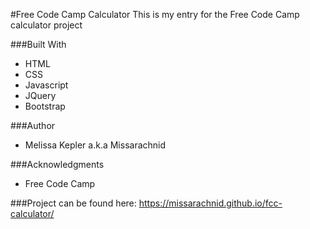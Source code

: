 #Free Code Camp Calculator
This is my entry for the Free Code Camp calculator project

###Built With
+  HTML  
+  CSS  
+  Javascript  
+  JQuery  
+  Bootstrap  

###Author
+  Melissa Kepler a.k.a Missarachnid  

###Acknowledgments
+  Free Code Camp

###Project can be found here: https://missarachnid.github.io/fcc-calculator/
